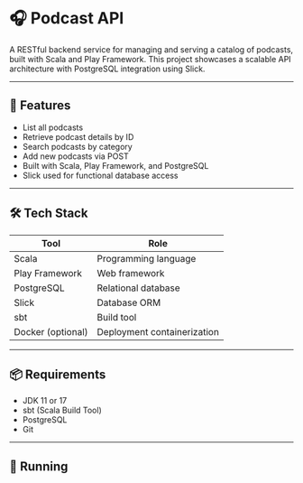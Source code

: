 # 🎧 Podcast API

A RESTful backend service for managing and serving a catalog of podcasts, built with Scala and Play Framework. This project showcases a scalable API architecture with PostgreSQL integration using Slick.

---

## 🚀 Features

- List all podcasts
- Retrieve podcast details by ID
- Search podcasts by category
- Add new podcasts via POST
- Built with Scala, Play Framework, and PostgreSQL
- Slick used for functional database access

---

## 🛠️ Tech Stack

| Tool            | Role                             |
|-----------------|----------------------------------|
| Scala           | Programming language             |
| Play Framework  | Web framework                    |
| PostgreSQL      | Relational database              |
| Slick           | Database ORM                     |
| sbt             | Build tool                       |
| Docker (optional)| Deployment containerization     |

---

## 📦 Requirements

- JDK 11 or 17
- sbt (Scala Build Tool)
- PostgreSQL
- Git

---

## 🧪 Running

